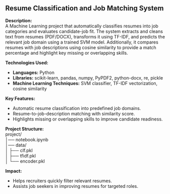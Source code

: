 ## Resume Classification and Job Matching System

**Description:**  
A Machine Learning project that automatically classifies resumes into job categories and evaluates candidate-job fit. The system extracts and cleans text from resumes (PDF/DOCX), transforms it using TF-IDF, and predicts the relevant job domain using a trained SVM model. Additionally, it compares resumes with job descriptions using cosine similarity to provide a match percentage and highlight key missing or overlapping skills.

**Technologies Used:**  
- **Languages:** Python  
- **Libraries:** scikit-learn, pandas, numpy, PyPDF2, python-docx, re, pickle  
- **Machine Learning Techniques:** SVM classifier, TF-IDF vectorization, cosine similarity  

**Key Features:**  
- Automatic resume classification into predefined job domains.  
- Resume-to-job-description matching with similarity score.  
- Highlights missing or overlapping skills to improve candidate readiness.  

**Project Structure:**  
project/  
│── notebook.ipynb  
│── data/  
│ ├── clf.pkl  
│ ├── tfidf.pkl  
│ └── encoder.pkl  

**Impact:**  
- Helps recruiters quickly filter relevant resumes.  
- Assists job seekers in improving resumes for targeted roles.  
